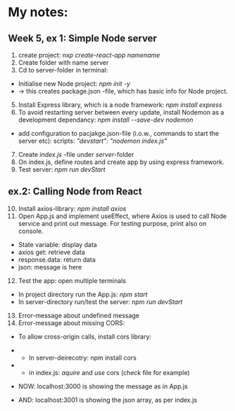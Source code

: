 # My notes:
## Week 5, ex 1: Simple Node server
1. create project: *nxp create-react-app namename*
2. Create folder with name server
3. Cd to server-folder in terminal:
- Initialise new Node project: *npm init -y*
- -> this creates package.json -file, which has basic info for Node project.
5. Install Express library, which is a node framework: *npm install express*
6. To avoid restarting server between every update, install Nodemon as a development dependancy:  *npm install --save-dev nodemon*
- add configuration to pacjakge.json-file (i.o.w., commands to start the server etc): scripts: *"devstart": "nodemon index.js"*
7. Create *index.js* -file under *server*-folder
8. On index.js, define routes and create app by using express framework.
9. Test server: *npm run devStart*

## ex.2: Calling Node from React

10. Install axios-library: *npm install axios*
11. Open App.js and implement useEffect, where Axios is used to call Node service and print out message. For testing purpose, print also on console.
- State variable: display data
- axios get: retrieve data
- response.data: return data
- json: message is here
12. Test the app: open multiple terminals
- In project directory run the App.js: *npm start*
- In server-directory run/test the server: *npm run devStart*

13. Error-message about undefined message 
14.  Error-message about missing CORS:
- To allow cross-origin calls, install cors library:
- - In server-deirecotry: npm install cors 
- - in index.js: *aquire* and *use* cors (check file for example)

- NOW: localhost:3000 is showing the message as in App.js
- AND: localhost:3001 is showing the json array, as per index.js
